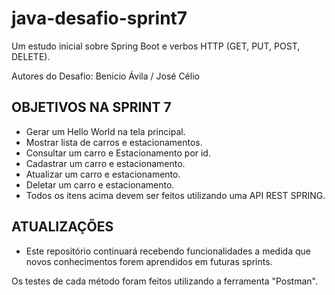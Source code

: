 # java-desafio-sprint7
Um estudo inicial sobre Spring Boot e verbos HTTP (GET, PUT, POST, DELETE).

Autores do Desafio: Benicio Ávila / José Célio

## OBJETIVOS NA SPRINT 7
- Gerar um Hello World na tela principal.
- Mostrar lista de carros e estacionamentos.
- Consultar um carro e Estacionamento por id.
- Cadastrar um carro e estacionamento.
- Atualizar um carro e estacionamento.
- Deletar um carro e estacionamento.
- Todos os itens acima devem ser feitos utilizando uma API REST SPRING.

## ATUALIZAÇÕES

- Este repositório continuará recebendo funcionalidades a medida que novos conhecimentos forem aprendidos em futuras sprints.

Os testes de cada método foram feitos utilizando a ferramenta "Postman".

